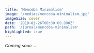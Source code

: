 ```yaml
---
title: 'Mencoba Minimalism'
image: '/medias/mencoba-minimalism.jpg'
imageSize: cover
date: '2019-02-26T00:00:00.000Z'
path: '/jurnal/mencoba-minimalism'
highlighted: true
---
```


*Coming soon ...*